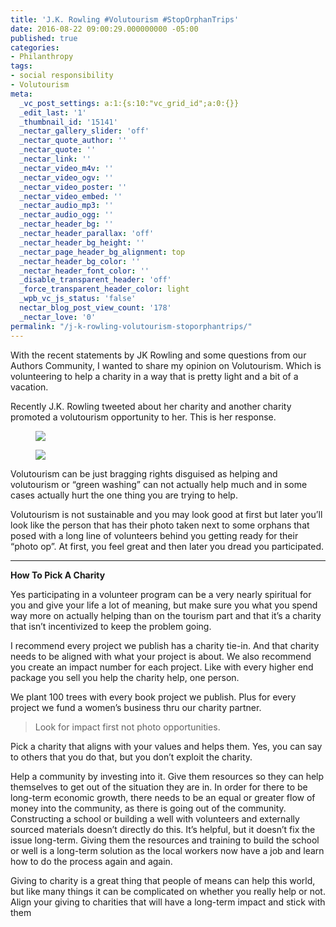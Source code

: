 ```yaml
---
title: 'J.K. Rowling #Volutourism #StopOrphanTrips'
date: 2016-08-22 09:00:29.000000000 -05:00
published: true
categories:
- Philanthropy
tags:
- social responsibility
- Volutourism
meta:
  _vc_post_settings: a:1:{s:10:"vc_grid_id";a:0:{}}
  _edit_last: '1'
  _thumbnail_id: '15141'
  _nectar_gallery_slider: 'off'
  _nectar_quote_author: ''
  _nectar_quote: ''
  _nectar_link: ''
  _nectar_video_m4v: ''
  _nectar_video_ogv: ''
  _nectar_video_poster: ''
  _nectar_video_embed: ''
  _nectar_audio_mp3: ''
  _nectar_audio_ogg: ''
  _nectar_header_bg: ''
  _nectar_header_parallax: 'off'
  _nectar_header_bg_height: ''
  _nectar_page_header_bg_alignment: top
  _nectar_header_bg_color: ''
  _nectar_header_font_color: ''
  _disable_transparent_header: 'off'
  _force_transparent_header_color: light
  _wpb_vc_js_status: 'false'
  nectar_blog_post_view_count: '178'
  _nectar_love: '0'
permalink: "/j-k-rowling-volutourism-stoporphantrips/"
---
```

<section class="section section--body section--first">
<div class="section-content">
<div class="section-inner sectionLayout--insetColumn">
<p id="4f25" class="graf graf--p graf-after--h3">With the recent statements by JK Rowling and some questions from our Authors Community, I wanted to share my opinion on Volutourism. Which is volunteering to help a charity in a way that is pretty light and a bit of a vacation.</p>
<p id="cc02" class="graf graf--p graf-after--p">Recently J.K. Rowling tweeted about her charity and another charity promoted a volutourism opportunity to her. This is her response.</p>
<figure id="09b5" class="graf graf--figure graf-after--p">
<div class="aspectRatioPlaceholder is-locked">
<div class="aspectRatioPlaceholder-fill"></div>
<div class="progressiveMedia js-progressiveMedia graf-image is-canvasLoaded is-imageLoaded" data-image-id="1*FSJ8a0XpmbxdJ0OTiWUm6A.png" data-width="578" data-height="153" data-scroll="native"><canvas class="progressiveMedia-canvas js-progressiveMedia-canvas" width="75" height="17"></canvas><img class="progressiveMedia-image js-progressiveMedia-image" src="{{ site.baseurl }}/posts/2016/08/1*FSJ8a0XpmbxdJ0OTiWUm6A.png" data-src="https://cdn-images-1.medium.com/max/800/1*FSJ8a0XpmbxdJ0OTiWUm6A.png" /></div>
</div>
</figure>
<figure id="b8b4" class="graf graf--figure graf-after--figure">
<div class="aspectRatioPlaceholder is-locked">
<div class="aspectRatioPlaceholder-fill"></div>
<div class="progressiveMedia js-progressiveMedia graf-image is-canvasLoaded is-imageLoaded" data-image-id="1*dlgiJ11a8u8hcuQPqIdWlQ.png" data-width="579" data-height="308" data-scroll="native"><canvas class="progressiveMedia-canvas js-progressiveMedia-canvas" width="75" height="37"></canvas><img class="progressiveMedia-image js-progressiveMedia-image" src="{{ site.baseurl }}/posts/2016/08/1*dlgiJ11a8u8hcuQPqIdWlQ.png" data-src="https://cdn-images-1.medium.com/max/800/1*dlgiJ11a8u8hcuQPqIdWlQ.png" /></div>
</div>
</figure>
<p id="087a" class="graf graf--p graf-after--figure">Volutourism can be just bragging rights disguised as helping and volutourism or “green washing” can not actually help much and in some cases actually hurt the one thing you are trying to help.</p>
<p id="697b" class="graf graf--p graf-after--p graf--trailing">Volutourism is not sustainable and you may look good at first but later you’ll look like the person that has their photo taken next to some orphans that posed with a long line of volunteers behind you getting ready for their “photo op”. At first, you feel great and then later you dread you participated.</p>
</div>
</div>
</section>
<section class="section section--body section--last">
<div class="section-divider">
<hr class="section-divider" />
</div>
<div class="section-content">
<div class="section-inner sectionLayout--insetColumn">
<p id="0adf" class="graf graf--p graf--leading"><strong class="markup--strong markup--p-strong">How To Pick A Charity</strong></p>
<p id="564e" class="graf graf--p graf-after--p">Yes participating in a volunteer program can be a very nearly spiritual for you and give your life a lot of meaning, but make sure you what you spend way more on actually helping than on the tourism part and that it’s a charity that isn’t incentivized to keep the problem going.</p>
<p id="652b" class="graf graf--p graf-after--p">I recommend every project we publish has a charity tie-in. And that charity needs to be aligned with what your project is about. We also recommend you create an impact number for each project. Like with every higher end package you sell you help the charity help, one person.</p>
<p id="95c2" class="graf graf--p graf-after--p">We plant 100 trees with every book project we publish. Plus for every project we fund a women’s business thru our charity partner.</p>
<blockquote id="5bfd" class="graf graf--blockquote graf-after--p"><p>Look for impact first not photo opportunities.</p></blockquote>
<p id="7750" class="graf graf--p graf-after--blockquote">Pick a charity that aligns with your values and helps them. Yes, you can say to others that you do that, but you don’t exploit the charity.</p>
<p id="6a91" class="graf graf--p graf-after--p">Help a community by investing into it. Give them resources so they can help themselves to get out of the situation they are in. In order for there to be long-term economic growth, there needs to be an equal or greater flow of money into the community, as there is going out of the community. Constructing a school or building a well with volunteers and externally sourced materials doesn’t directly do this. It’s helpful, but it doesn’t fix the issue long-term. Giving them the resources and training to build the school or well is a long-term solution as the local workers now have a job and learn how to do the process again and again.</p>
<p id="685d" class="graf graf--p graf-after--p">Giving to charity is a great thing that people of means can help this world, but like many things it can be complicated on whether you really help or not. Align your giving to charities that will have a long-term impact and stick with them</p>
</div>
</div>
</section>
